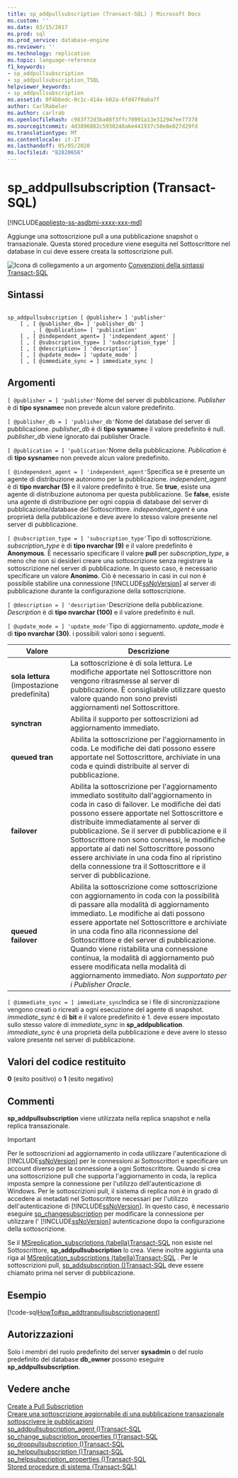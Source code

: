 ```yaml
---
title: sp_addpullsubscription (Transact-SQL) | Microsoft Docs
ms.custom: ''
ms.date: 03/15/2017
ms.prod: sql
ms.prod_service: database-engine
ms.reviewer: ''
ms.technology: replication
ms.topic: language-reference
f1_keywords:
- sp_addpullsubscription
- sp_addpullsubscription_TSQL
helpviewer_keywords:
- sp_addpullsubscription
ms.assetid: 0f4bbedc-0c1c-414a-b82a-6fd47f0a6a7f
author: CarlRabeler
ms.author: carlrab
ms.openlocfilehash: c983f72d3ba08f3ffc70991a13e312947ee77378
ms.sourcegitcommit: 4d3896882c5930248a6e441937c50e8e027d29fd
ms.translationtype: MT
ms.contentlocale: it-IT
ms.lasthandoff: 05/05/2020
ms.locfileid: "82820656"
---
```

# <a name="sp_addpullsubscription-transact-sql"></a>sp_addpullsubscription (Transact-SQL)
[!INCLUDE[appliesto-ss-asdbmi-xxxx-xxx-md](../../includes/appliesto-ss-asdbmi-xxxx-xxx-md.md)]

  Aggiunge una sottoscrizione pull a una pubblicazione snapshot o transazionale. Questa stored procedure viene eseguita nel Sottoscrittore nel database in cui deve essere creata la sottoscrizione pull.  
  
 ![Icona di collegamento a un argomento](../../database-engine/configure-windows/media/topic-link.gif "Icona di collegamento a un argomento") [Convenzioni della sintassi Transact-SQL](../../t-sql/language-elements/transact-sql-syntax-conventions-transact-sql.md)  
  
## <a name="syntax"></a>Sintassi  
  
```  
  
sp_addpullsubscription [ @publisher= ] 'publisher'  
    [ , [ @publisher_db= ] 'publisher_db' ]  
        , [ @publication= ] 'publication'  
    [ , [ @independent_agent= ] 'independent_agent' ]  
    [ , [ @subscription_type= ] 'subscription_type' ]  
    [ , [ @description= ] 'description' ]  
    [ , [ @update_mode= ] 'update_mode' ]  
    [ , [ @immediate_sync = ] immediate_sync ]  
```  
  
## <a name="arguments"></a>Argomenti  
`[ @publisher = ] 'publisher'`Nome del server di pubblicazione. *Publisher* è di **tipo sysname**e non prevede alcun valore predefinito.  
  
`[ @publisher_db = ] 'publisher_db'`Nome del database del server di pubblicazione. *publisher_db* è di **tipo sysname**e il valore predefinito è null. *publisher_db* viene ignorato dai publisher Oracle.  
  
`[ @publication = ] 'publication'`Nome della pubblicazione. *Publication* è di **tipo sysname**e non prevede alcun valore predefinito.  
  
`[ @independent_agent = ] 'independent_agent'`Specifica se è presente un agente di distribuzione autonomo per la pubblicazione. *independent_agent* è di **tipo nvarchar (5)** e il valore predefinito è true. Se **true**, esiste una agente di distribuzione autonoma per questa pubblicazione. Se **false**, esiste una agente di distribuzione per ogni coppia di database del server di pubblicazione/database del Sottoscrittore. *independent_agent* è una proprietà della pubblicazione e deve avere lo stesso valore presente nel server di pubblicazione.  
  
`[ @subscription_type = ] 'subscription_type'`Tipo di sottoscrizione. *subscription_type* è di **tipo nvarchar (9)** e il valore predefinito è **Anonymous**. È necessario specificare il valore **pull** per *subscription_type*, a meno che non si desideri creare una sottoscrizione senza registrare la sottoscrizione nel server di pubblicazione. In questo caso, è necessario specificare un valore **Anonimo**. Ciò è necessario in casi in cui non è possibile stabilire una connessione [!INCLUDE[ssNoVersion](../../includes/ssnoversion-md.md)] al server di pubblicazione durante la configurazione della sottoscrizione.  
  
`[ @description = ] 'description'`Descrizione della pubblicazione. *Description* è di **tipo nvarchar (100)** e il valore predefinito è null.  
  
`[ @update_mode = ] 'update_mode'`Tipo di aggiornamento. *update_mode* è di **tipo nvarchar (30)**. i possibili valori sono i seguenti.  
  
|Valore|Descrizione|  
|-----------|-----------------|  
|**sola lettura** (impostazione predefinita)|La sottoscrizione è di sola lettura. Le modifiche apportate nel Sottoscrittore non vengono ritrasmesse al server di pubblicazione. È consigliabile utilizzare questo valore quando non sono previsti aggiornamenti nel Sottoscrittore.|  
|**synctran**|Abilita il supporto per sottoscrizioni ad aggiornamento immediato.|  
|**queued tran**|Abilita la sottoscrizione per l'aggiornamento in coda. Le modifiche dei dati possono essere apportate nel Sottoscrittore, archiviate in una coda e quindi distribuite al server di pubblicazione.|  
|**failover**|Abilita la sottoscrizione per l'aggiornamento immediato sostituito dall'aggiornamento in coda in caso di failover. Le modifiche dei dati possono essere apportate nel Sottoscrittore e distribuite immediatamente al server di pubblicazione. Se il server di pubblicazione e il Sottoscrittore non sono connessi, le modifiche apportate ai dati nel Sottoscrittore possono essere archiviate in una coda fino al ripristino della connessione tra il Sottoscrittore e il server di pubblicazione.|  
|**queued failover**|Abilita la sottoscrizione come sottoscrizione con aggiornamento in coda con la possibilità di passare alla modalità di aggiornamento immediato. Le modifiche ai dati possono essere apportate nel Sottoscrittore e archiviate in una coda fino alla riconnessione del Sottoscrittore e del server di pubblicazione. Quando viene ristabilita una connessione continua, la modalità di aggiornamento può essere modificata nella modalità di aggiornamento immediato. *Non supportato per i Publisher Oracle*.|  
  
`[ @immediate_sync = ] immediate_sync`Indica se i file di sincronizzazione vengono creati o ricreati a ogni esecuzione del agente di snapshot. *immediate_sync* è di **bit** e il valore predefinito è 1. deve essere impostato sullo stesso valore di *immediate_sync* in **sp_addpublication**. *immediate_sync* è una proprietà della pubblicazione e deve avere lo stesso valore presente nel server di pubblicazione.  
  
## <a name="return-code-values"></a>Valori del codice restituito  
 **0** (esito positivo) o **1** (esito negativo)  
  
## <a name="remarks"></a>Commenti  
 **sp_addpullsubscription** viene utilizzata nella replica snapshot e nella replica transazionale.  
  
> [!IMPORTANT]  
>  Per le sottoscrizioni ad aggiornamento in coda utilizzare l'autenticazione di [!INCLUDE[ssNoVersion](../../includes/ssnoversion-md.md)] per le connessioni ai Sottoscrittori e specificare un account diverso per la connessione a ogni Sottoscrittore. Quando si crea una sottoscrizione pull che supporta l'aggiornamento in coda, la replica imposta sempre la connessione per l'utilizzo dell'autenticazione di Windows. Per le sottoscrizioni pull, il sistema di replica non è in grado di accedere ai metadati nel Sottoscrittore necessari per l'utilizzo dell'autenticazione di [!INCLUDE[ssNoVersion](../../includes/ssnoversion-md.md)]. In questo caso, è necessario eseguire [sp_changesubscription](../../relational-databases/system-stored-procedures/sp-changesubscription-transact-sql.md) per modificare la connessione per utilizzare l' [!INCLUDE[ssNoVersion](../../includes/ssnoversion-md.md)] autenticazione dopo la configurazione della sottoscrizione.  
  
 Se il [MSreplication_subscriptions &#40;tabella&#41;Transact-SQL](../../relational-databases/system-tables/msreplication-subscriptions-transact-sql.md) non esiste nel Sottoscrittore, **sp_addpullsubscription** lo crea. Viene inoltre aggiunta una riga al [MSreplication_subscriptions &#40;tabella&#41;Transact-SQL](../../relational-databases/system-tables/msreplication-subscriptions-transact-sql.md) . Per le sottoscrizioni pull, [sp_addsubscription &#40;&#41;Transact-SQL](../../relational-databases/system-stored-procedures/sp-addsubscription-transact-sql.md) deve essere chiamato prima nel server di pubblicazione.  
  
## <a name="example"></a>Esempio  
 [!code-sql[HowTo#sp_addtranpullsubscriptionagent](../../relational-databases/replication/codesnippet/tsql/sp-addpullsubscription-t_1.sql)]  
  
## <a name="permissions"></a>Autorizzazioni  
 Solo i membri del ruolo predefinito del server **sysadmin** o del ruolo predefinito del database **db_owner** possono eseguire **sp_addpullsubscription**.  
  
## <a name="see-also"></a>Vedere anche  
 [Create a Pull Subscription](../../relational-databases/replication/create-a-pull-subscription.md)   
 [Creare una sottoscrizione aggiornabile di una pubblicazione transazionale](../../relational-databases/replication/publish/create-an-updatable-subscription-to-a-transactional-publication.md) [sottoscrivere le pubblicazioni](../../relational-databases/replication/subscribe-to-publications.md)   
 [sp_addpullsubscription_agent &#40;&#41;Transact-SQL](../../relational-databases/system-stored-procedures/sp-addpullsubscription-agent-transact-sql.md)   
 [sp_change_subscription_properties &#40;&#41;Transact-SQL](../../relational-databases/system-stored-procedures/sp-change-subscription-properties-transact-sql.md)   
 [sp_droppullsubscription &#40;&#41;Transact-SQL](../../relational-databases/system-stored-procedures/sp-droppullsubscription-transact-sql.md)   
 [sp_helppullsubscription &#40;&#41;Transact-SQL](../../relational-databases/system-stored-procedures/sp-helppullsubscription-transact-sql.md)   
 [sp_helpsubscription_properties &#40;&#41;Transact-SQL](../../relational-databases/system-stored-procedures/sp-helpsubscription-properties-transact-sql.md)   
 [Stored procedure di sistema &#40;Transact-SQL&#41;](../../relational-databases/system-stored-procedures/system-stored-procedures-transact-sql.md)  
  
  

